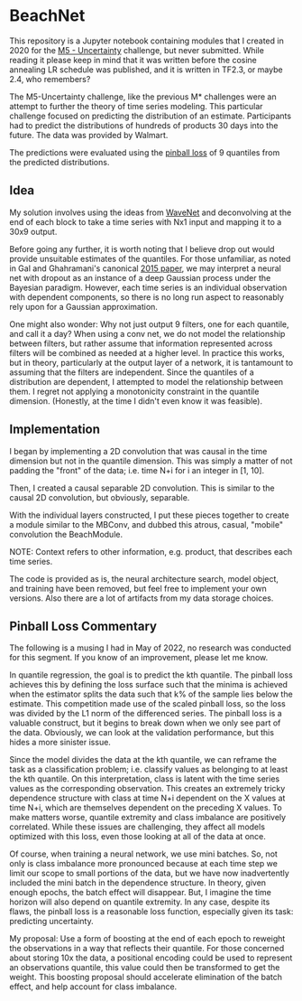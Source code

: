 # BeachNet

This repository is a Jupyter notebook containing modules that I created in 2020 for the [M5 - Uncertainty](https://www.kaggle.com/c/m5-forecasting-uncertainty) challenge, but never submitted. While reading it please keep in mind that it was written before the cosine annealing LR schedule was published, and it is written in TF2.3, or maybe 2.4, who remembers?

The M5-Uncertainty challenge, like the previous M\* challenges were an attempt to further the theory of time series modeling. This particular challenge focused on predicting the distribution of an estimate. Participants had to predict the distributions of hundreds of products 30 days into the future. The data was provided by Walmart.

The predictions were evaluated using the [pinball loss](https://www.lokad.com/pinball-loss-function-definition) of 9 quantiles from the predicted distributions. 

## Idea
My solution involves using the ideas from [WaveNet](https://arxiv.org/pdf/1609.03499.pdf) and deconvolving at the end of each block to take a time series with Nx1 input and mapping it to a 30x9 output.

Before going any further, it is worth noting that I believe drop out would provide unsuitable estimates of the quantiles. For those unfamiliar, as noted in Gal and Ghahramani's canonical [2015 paper](https://arxiv.org/pdf/1506.02142.pdf), we may interpret a neural net with dropout as an instance of a deep Gaussian process under the Bayesian paradigm. However, each time series is an individual observation with dependent components, so there is no long run aspect to reasonably rely upon for a Gaussian approximation.

One might also wonder: Why not just output 9 filters, one for each quantile, and call it a day? When using a conv net, we do not model the relationship between filters, but rather assume that information represented across filters will be combined as needed at a higher level. In practice this works, but in theory, particularly at the output layer of a network, it is tantamount to assuming that the filters are independent. Since the quantiles of a distribution are dependent, I attempted to model the relationship between them. I regret not applying a monotonicity constraint in the quantile dimension. (Honestly, at the time I didn't even know it was feasible).

## Implementation
I began by implementing a 2D convolution that was causal in the time dimension but not in the quantile dimension. This was simply a matter of not padding the "front" of the data; i.e. time N+i for i an integer in \[1, 10\].

Then, I created a causal separable 2D convolution. This is similar to the causal 2D convolution, but obviously, separable.

With the individual layers constructed, I put these pieces together to create a module similar to the MBConv, and dubbed this atrous, casual, "mobile" convolution the BeachModule.

NOTE: Context refers to other information, e.g. product, that describes each time series.

The code is provided as is, the neural architecture search, model object, and training have been removed, but feel free to implement your own versions. Also there are a lot of artifacts from my data storage choices.

## Pinball Loss Commentary

The following is a musing I had in May of 2022, no research was conducted for this segment. If you know of an improvement, please let me know.

In quantile regression, the goal is to predict the kth quantile. The pinball loss achieves this by defining the loss surface such that the minima is achieved when the estimator splits the data such that k% of the sample lies below the estimate. This competition made use of the scaled pinball loss, so the loss was divided by the L1 norm of the differenced series. The pinball loss is a valuable construct, but it begins to break down when we only see part of the data. Obviously, we can look at the validation performance, but this hides a more sinister issue.

Since the model divides the data at the kth quantile, we can reframe the task as a classification problem; i.e. classify values as belonging to at least the kth quantile. On this interpretation, class is latent with the time series values as the corresponding observation. This creates an extremely tricky dependence structure with class at time N+i dependent on the X values at time N+i, which are themselves dependent on the preceding X values. To make matters worse, quantile extremity and class imbalance are positively correlated. While these issues are challenging, they affect all models optimized with this loss, even those looking at all of the data at once.

Of course, when training a neural network, we use mini batches. So, not only is class imbalance more pronounced because at each time step we limit our scope to small portions of the data, but we have now inadvertently included the mini batch in the dependence structure. In theory, given enough epochs, the batch effect will disappear. But, I imagine the time horizon will also depend on quantile extremity. In any case, despite its flaws, the pinball loss is a reasonable loss function, especially given its task: predicting uncertainty.

My proposal: Use a form of boosting at the end of each epoch to reweight the observations in a way that reflects their quantile. For those concerned about storing 10x the data, a positional encoding could be used to represent an observations quantile, this value could then be transformed to get the weight. This boosting proposal should accelerate elimination of the batch effect, and help account for class imbalance.
